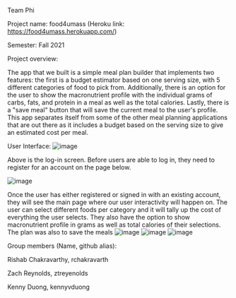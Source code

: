 Team Phi

Project name: food4umass (Heroku link: https://food4umass.herokuapp.com/)

Semester: Fall 2021

Project overview:

The app that we built is a simple meal plan builder that implements two features: the first is a budget 
estimator based on one serving size, with 5 different categories of food to pick from. Additionally,
there is an option for the user to show the macronutrient profile with the individual grams of carbs,
fats, and protein in a meal as well as the total calories. Lastly, there is a "save meal" button that will
save the current meal to the user's profile. This app separates itself from some of the other meal planning 
applications that are out there as it includes a budget based on the serving size to give an estimated cost
per meal.

User Interface:
![image](https://user-images.githubusercontent.com/60271599/145690911-13d89709-1038-44cd-80ce-ec2a278189e0.png)

Above is the log-in screen. Before users are able to log in, they need to register for an account on the page below.

![image](https://user-images.githubusercontent.com/60271599/145690946-bca85c76-5b9b-4196-8765-3b1e41207827.png)

Once the user has either registered or signed in with an existing account, they will see the main page where our 
user interactivity will happen on. The user can select different foods per category and it will tally up the cost of 
everything the user selects. They also have the option to show macronutrient profile in grams as well as total calories of
their selections. The plan was also to save the meals 
![image](https://user-images.githubusercontent.com/60271599/145691030-4e5c645b-5a7a-46af-8cad-c3b1b50864d8.png)
![image](https://user-images.githubusercontent.com/60271599/145691040-aa9511e3-4132-4f2d-93d3-5419e4d53d1f.png)
![image](https://user-images.githubusercontent.com/60271599/145691224-488b2ff7-9905-4c75-87e0-ef2b67cc501a.png)

Group members (Name, github alias): 

Rishab Chakravarthy, rchakravarth

Zach Reynolds, ztreyenolds

Kenny Duong, kennyvduong


